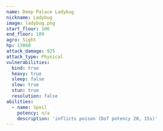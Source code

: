 ```yaml
---
name: Deep Palace Ladybug
nickname: Ladybug
image: ladybug.png
start_floor: 106
end_floor: 109
agro: Sight
hp: 13060
attack_damage: 925
attack_type: Physical
vulnerabilities:
  bind: true
  heavy: true
  sleep: false
  slow: true
  stun: true
  resolution: false
abilities:
  - name: Spoil
    potency: n/a
    description: 'inflicts poison (DoT potency 20, 15s)'
---
```

